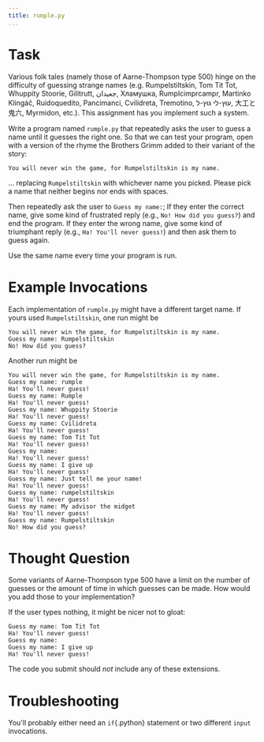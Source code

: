 ```yaml
---
title: rumple.py
...
```


# Task

Various folk tales (namely those of Aarne-Thompson type 500) hinge on the difficulty of guessing strange names
(e.g. Rumpelstiltskin, Tom Tit Tot, Whuppity Stoorie, Gilitrutt, جعيدان, Хламушка, Rumplcimprcampr, Martinko Klingáč, Ruidoquedito, Pancimanci, Cvilidreta, Tremotino, עוּץ-לי גוּץ-ל, 大工と鬼六, Myrmidon, etc.).
This assignment has you implement such a system.

Write a program named `rumple.py` that repeatedly asks the user to guess a name until it guesses the right one.
So that we can test your program, open with a version of the rhyme the Brothers Grimm added to their variant of the story:

````
You will never win the game, for Rumpelstiltskin is my name.
````

... replacing `Rumpelstiltskin` with whichever name you picked.  Please pick a name that neither begins nor ends with spaces.

Then repeatedly ask the user to `Guess my name:`;
If they enter the correct name, give some kind of frustrated reply (e.g., `No! How did you guess?`)
and end the program.
If they enter the wrong name, give some kind of triumphant reply (e.g., `Ha! You'll never guess!`)
and then ask them to guess again.

Use the same name every time your program is run.

# Example Invocations

Each implementation of `rumple.py` might have a different target name.
If yours used `Rumpelstiltskin`, one run might be

````
You will never win the game, for Rumpelstiltskin is my name.
Guess my name: Rumpelstiltskin
No! How did you guess?
````

Another run might be

````
You will never win the game, for Rumpelstiltskin is my name.
Guess my name: rumple
Ha! You'll never guess!
Guess my name: Rumple
Ha! You'll never guess!
Guess my name: Whuppity Stoorie
Ha! You'll never guess!
Guess my name: Cvilidreta
Ha! You'll never guess!
Guess my name: Tom Tit Tot
Ha! You'll never guess!
Guess my name: 
Ha! You'll never guess!
Guess my name: I give up
Ha! You'll never guess!
Guess my name: Just tell me your name!
Ha! You'll never guess!
Guess my name: rumpelstiltskin
Ha! You'll never guess!
Guess my name: My advisor the midget
Ha! You'll never guess!
Guess my name: Rumpelstiltskin
No! How did you guess?
````

# Thought Question

Some variants of Aarne-Thompson type 500 have a limit on the number of guesses or the amount of time in which guesses can be made.
How would you add those to your implementation?

If the user types nothing, it might be nicer not to gloat:

````
Guess my name: Tom Tit Tot
Ha! You'll never guess!
Guess my name: 
Guess my name: I give up
Ha! You'll never guess!
````
The code you submit should *not* include any of these extensions.

# Troubleshooting

You'll probably either need an `if`{.python} statement or two different `input` invocations.
